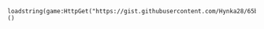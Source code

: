     loadstring(game:HttpGet("https://gist.githubusercontent.com/Hynka28/65bb5988ab92eed608d2682ff29ceff5/raw/6fb988e17e91498d3c97b760c7ba43db719e110c/Axoty.lua"))()
